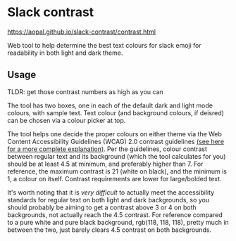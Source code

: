 # Slack contrast

https://aopal.github.io/slack-contrast/contrast.html

Web tool to help determine the best text colours for slack emoji for readability in both light and dark theme.

## Usage

TLDR: get those contrast numbers as high as you can

The tool has two boxes, one in each of the default dark and light mode colours, with sample text. Text colour (and background colours, if deisred) can be chosen via a colour picker at top.

The tool helps one decide the proper colours on either theme via the Web Content Accessibility Guidelines (WCAG) 2.0 contrast guidelines [(see here for a more complete explanation)](https://medium.muz.li/the-science-of-color-contrast-an-expert-designers-guide-33e84c41d156?gi=bf148f5c59c3). Per the guidelines, colour contrast  between regular text and its background (which the tool calculates for you) should be at least 4.5 at minimum, and preferably higher than 7. For reference, the maximum contrast is 21 (white on black), and the minimum is 1, a colour on itself. Contrast requirements are lower for large/bolded text.

It's worth noting that it is _very difficult_ to actually meet the accessibility standards for regular text on both light and dark backgrounds, so you should probably be aiming to get a contrast above 3 or 4 on both backgrounds, not actually reach the 4.5 contrast. For reference compared to a pure white and pure black background, rgb(118, 118, 118), pretty much in between the two, just barely clears 4.5 contrast on both backgrounds.
